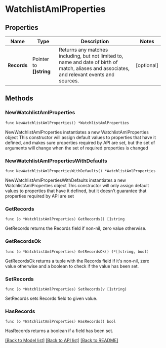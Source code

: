 # WatchlistAmlProperties

## Properties

Name | Type | Description | Notes
------------ | ------------- | ------------- | -------------
**Records** | Pointer to **[]string** | Returns any matches including, but not limited to, name and date of birth of match, aliases and associates, and relevant events and sources. | [optional] 

## Methods

### NewWatchlistAmlProperties

`func NewWatchlistAmlProperties() *WatchlistAmlProperties`

NewWatchlistAmlProperties instantiates a new WatchlistAmlProperties object
This constructor will assign default values to properties that have it defined,
and makes sure properties required by API are set, but the set of arguments
will change when the set of required properties is changed

### NewWatchlistAmlPropertiesWithDefaults

`func NewWatchlistAmlPropertiesWithDefaults() *WatchlistAmlProperties`

NewWatchlistAmlPropertiesWithDefaults instantiates a new WatchlistAmlProperties object
This constructor will only assign default values to properties that have it defined,
but it doesn't guarantee that properties required by API are set

### GetRecords

`func (o *WatchlistAmlProperties) GetRecords() []string`

GetRecords returns the Records field if non-nil, zero value otherwise.

### GetRecordsOk

`func (o *WatchlistAmlProperties) GetRecordsOk() (*[]string, bool)`

GetRecordsOk returns a tuple with the Records field if it's non-nil, zero value otherwise
and a boolean to check if the value has been set.

### SetRecords

`func (o *WatchlistAmlProperties) SetRecords(v []string)`

SetRecords sets Records field to given value.

### HasRecords

`func (o *WatchlistAmlProperties) HasRecords() bool`

HasRecords returns a boolean if a field has been set.


[[Back to Model list]](../README.md#documentation-for-models) [[Back to API list]](../README.md#documentation-for-api-endpoints) [[Back to README]](../README.md)


